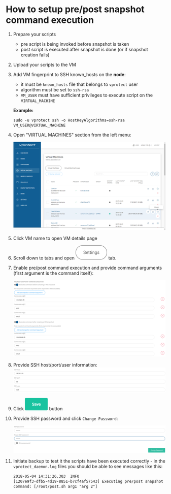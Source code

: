 # How to setup pre/post snapshot command execution

1. Prepare your scripts
   * pre script is being invoked before snapshot is taken
   * post script is executed after snapshot is done \(or if snapshot creation fails\)
2. Upload your scripts to the VM
3. Add VM fingerprint to SSH known\_hosts on the **node**:

   * it must be `known_hosts` file that belongs to `vprotect` user
   * algorithm must be set to `ssh-rsa`
   * `VM_USER` must have sufficient privileges to execute script on the `VIRTUAL_MACHINE`

   **Example:**

   ```text
   sudo -u vprotect ssh -o HostKeyAlgorithms=ssh-rsa VM_USER@VIRTUAL_MACHINE
   ```

4. Open "VIRTUAL MACHINES" section from the left menu: 

   ![](../.gitbook/assets/admin_webui_how_mount_select_one.png)

5. Click VM name to open VM details page
6. Scroll down to tabs and open ![](../.gitbook/assets/admin_webui_vm_details_settings.png) tab.
7. Enable pre/post command execution and provide command arguments \(first argument is the command itself\): 

   ![](../.gitbook/assets/admin_webui_vm_details_settings_pre_post_snap_cmd.png)

8. Provide SSH host/port/user information: ![](../.gitbook/assets/admin_webui_vm_details_settings_ssh_host_port_user.png)
9. Click ![](../.gitbook/assets/admin_webui_save.png) button
10. Provide SSH password and click `Change Password`: 

    ![](../.gitbook/assets/admin_webui_vm_details_settings_ssh_password.png)

11. Initiate backup to test it the scripts have been executed correctly - in the `vprotect_daemon.log` files you should be able to see messages like this:

    ```text
    2018-05-04 14:31:26.303  INFO
    [1207e9f3-dfb5-4d19-8851-b7cf4af57543] Executing pre/post snapshot command: [/root/post.sh arg1 "arg 2"]
    ```

